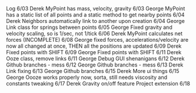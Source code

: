Log
6/03	Derek	MyPoint has mass, velocity, gravity
6/03	George	MyPoint has a static list of all points and a static method to get nearby points
6/04	Derek	Neighbors automatically link to another upon creation
6/04	George	Link class for springs between points
6/05	George  Fixed gravity and velocity scaling, so is 1/sec, not 1/tick
6/06	Derek	MyPoint calculates net forces (INCOMPLETE)
6/08	George 	fixed forces, accelerations/velocity are now all changed at once, THEN all the positions are updated
6/09	Derek	Fixed points with SHIFT
6/09 	George 	Fixed points with SHIFT
6/11	Derek	Ooze class, remove links
6/11 	George 	Debug GUI shenanigans
6/12	Derek	Github branches - mess
6/12 	George	Github branches - mess
6/13	Derek	Link fixing
6/13	George	Github branches
6/15 	Derek   More ui things
6/15	George	Oooze works properly now, sorta, still needs viscosity and constants tweaking
6/17	Derek	Gravity on/off feature
Project extension
6/18